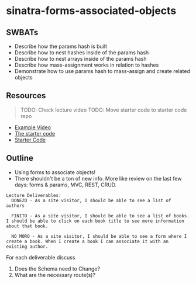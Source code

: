 # sinatra-forms-associated-objects

## SWBATs

* Describe how the params hash is built
* Describe how to nest hashes inside of the params hash
* Describe how to nest arrays inside of the params hash
* Describe how mass-assignment works in relation to hashes
* Demonstrate how to use params hash to mass-assign and create related objects

## Resources

> TODO: Check lecture video TODO: Move starter code to starter code repo

* [Example Video](https://www.youtube.com/watch?v=x11CLkrbhTg)
* [The starter code](https://github.com/learn-co-curriculum/sinatra-ar-complex-forms-starter-code)
* [Starter Code](https://github.com/learn-co-curriculum/lectures-starter-code/tree/master/sinatra/sinatra-forms-associated-objects)

## Outline

* Using forms to associate objects!
* There shouldn't be a ton of new info. More like review on the last few days: forms & params, MVC, REST, CRUD.

```text
Lecture Deliverables:
  DONEZO - As a site visitor, I should be able to see a list of authors

  FINITO - As a site visitor, I should be able to see a list of books. I should be able to click on each book title to see more information about that book.

  NO MORO - As a site visitor, I should be able to see a form where I create a book. When I create a book I can associate it with an existing author.
```

For each deliverable discuss

1. Does the Schema need to Change?
2. What are the necessary route\(s\)?
